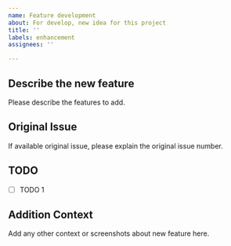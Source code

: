 ```yaml
---
name: Feature development
about: For develop, new idea for this project
title: ''
labels: enhancement
assignees: ''

---
```


## Describe the new feature<br/>
Please describe the features to add.

## Original Issue<br/>
If available original issue, please explain the original issue number.

## TODO<br/>
- [ ] TODO 1

## Addition Context<br/>
Add any other context or screenshots about new feature here.